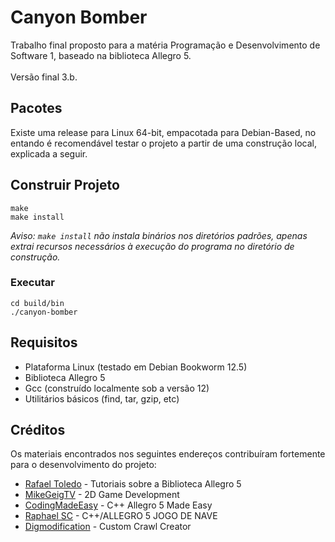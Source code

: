 # Canyon Bomber

Trabalho final proposto para a matéria Programação e Desenvolvimento de Software 1, baseado na biblioteca Allegro 5.\
\
Versão final 3.b.

## Pacotes 

Existe uma release para Linux 64-bit, empacotada para Debian-Based, no entando é recomendável testar o projeto a partir de uma construção local, explicada a seguir.

## Construir Projeto
```
make 
make install
```
*Aviso: `make install` não instala binários nos diretórios padrões, apenas extrai recursos necessários à execução do programa no diretório de construção.*

### Executar

```
cd build/bin
./canyon-bomber
```

## Requisitos

 * Plataforma Linux (testado em Debian Bookworm 12.5)
 * Biblioteca Allegro 5
 * Gcc (construído localmente sob a versão 12)
 * Utilitários básicos (find, tar, gzip, etc)

## Créditos

Os materiais encontrados nos seguintes endereços contribuíram fortemente para o desenvolvimento do projeto:
  * [Rafael Toledo](https://rafaeltoledonet.wordpress.com/) - Tutoriais sobre a Biblioteca Allegro 5
  * [MikeGeigTV](https://www.youtube.com/@MikeGeigTV) - 2D Game Development
  * [CodingMadeEasy](https://www.youtube.com/@CodingMadeEasy) - C++ Allegro 5 Made Easy
  * [Raphael SC](https://www.youtube.com/@RAPHAELSC) - C++/ALLEGRO 5 JOGO DE NAVE
  * [Digmodification](https://digmodification.wordpress.com/) - Custom Crawl Creator
